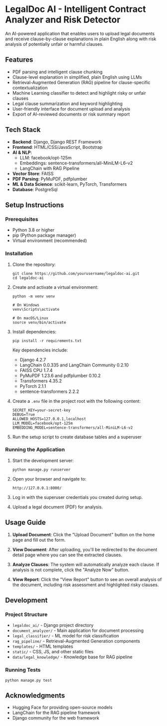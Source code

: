 # LegalDoc AI - Intelligent Contract Analyzer and Risk Detector

An AI-powered application that enables users to upload legal documents and receive clause-by-clause explanations in plain English along with risk analysis of potentially unfair or harmful clauses.

## Features

- PDF parsing and intelligent clause chunking
- Clause-level explanation in simplified, plain English using LLMs
- Retrieval-Augmented Generation (RAG) pipeline for clause-specific contextualization
- Machine Learning classifier to detect and highlight risky or unfair clauses
- Legal clause summarization and keyword highlighting
- User-friendly interface for document upload and analysis
- Export of AI-reviewed documents or risk summary report

## Tech Stack

- **Backend**: Django, Django REST Framework
- **Frontend**: HTML/CSS/JavaScript, Bootstrap
- **AI & NLP**: 
  - LLM: facebook/opt-125m
  - Embeddings: sentence-transformers/all-MiniLM-L6-v2
  - LangChain with RAG Pipeline
- **Vector Store**: FAISS
- **PDF Parsing**: PyMuPDF, pdfplumber
- **ML & Data Science**: scikit-learn, PyTorch, Transformers
- **Database**: PostgreSql

## Setup Instructions

### Prerequisites

- Python 3.8 or higher
- pip (Python package manager)
- Virtual environment (recommended)

### Installation

1. Clone the repository:
   ```
   git clone https://github.com/yourusername/legaldoc-ai.git
   cd legaldoc-ai
   ```

2. Create and activate a virtual environment:
   ```
   python -m venv venv
   
   # On Windows
   venv\Scripts\activate
   
   # On macOS/Linux
   source venv/bin/activate
   ```

3. Install dependencies:
   ```
   pip install -r requirements.txt
   ```

   Key dependencies include:
   - Django 4.2.7
   - LangChain 0.0.335 and LangChain Community 0.2.10
   - FAISS CPU 1.7.4
   - PyMuPDF 1.23.6 and pdfplumber 0.10.2
   - Transformers 4.35.2
   - PyTorch 2.1.1
   - sentence-transformers 2.2.2

4. Create a `.env` file in the project root with the following content:
   ```
   SECRET_KEY=your-secret-key
   DEBUG=True
   ALLOWED_HOSTS=127.0.0.1,localhost
   LLM_MODEL=facebook/opt-125m
   EMBEDDING_MODEL=sentence-transformers/all-MiniLM-L6-v2
   ```

5. Run the setup script to create database tables and a superuser
 
### Running the Application

1. Start the development server:
   ```
   python manage.py runserver
   ```

2. Open your browser and navigate to:
   ```
   http://127.0.0.1:8000/
   ```

3. Log in with the superuser credentials you created during setup.

4. Upload a legal document (PDF) for analysis.

## Usage Guide

1. **Upload Document**: Click the "Upload Document" button on the home page and fill out the form.

2. **View Document**: After uploading, you'll be redirected to the document detail page where you can see the extracted clauses.

3. **Analyze Clauses**: The system will automatically analyze each clause. If analysis is not complete, click the "Analyze Now" button.

4. **View Report**: Click the "View Report" button to see an overall analysis of the document, including risk assessment and highlighted risky clauses.

## Development

### Project Structure

- `legaldoc_ai/` - Django project directory
- `document_analyzer/` - Main application for document processing
- `legal_classifier/` - ML model for risk classification
- `rag_pipeline/` - Retrieval-Augmented Generation components
- `templates/` - HTML templates
- `static/` - CSS, JS, and other static files
- `data/legal_knowledge/` - Knowledge base for RAG pipeline

### Running Tests

```
python manage.py test
```

## Acknowledgments

- Hugging Face for providing open-source models
- LangChain for the RAG pipeline framework
- Django community for the web framework 
